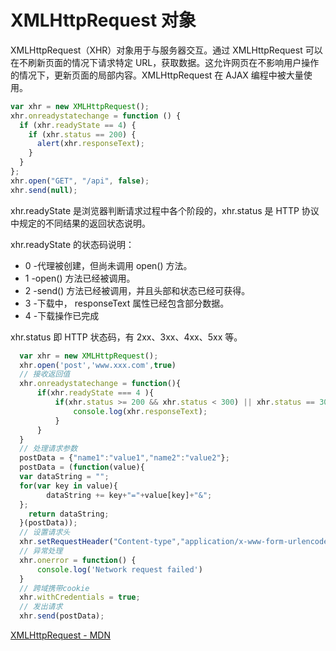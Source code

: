 # XMLHttpRequest 对象

XMLHttpRequest（XHR）对象用于与服务器交互。通过 XMLHttpRequest 可以在不刷新页面的情况下请求特定 URL，获取数据。这允许网页在不影响用户操作的情况下，更新页面的局部内容。XMLHttpRequest 在 AJAX 编程中被大量使用。

```js
var xhr = new XMLHttpRequest();
xhr.onreadystatechange = function () {
  if (xhr.readyState == 4) {
    if (xhr.status == 200) {
      alert(xhr.responseText);
    }
  }
};
xhr.open("GET", "/api", false);
xhr.send(null);
```

xhr.readyState 是浏览器判断请求过程中各个阶段的，xhr.status 是 HTTP 协议中规定的不同结果的返回状态说明。

xhr.readyState 的状态码说明：

- 0 -代理被创建，但尚未调用 open() 方法。
- 1 -open() 方法已经被调用。
- 2 -send() 方法已经被调用，并且头部和状态已经可获得。
- 3 -下载中， responseText 属性已经包含部分数据。
- 4 -下载操作已完成

xhr.status 即 HTTP 状态码，有 2xx、3xx、4xx、5xx 等。

```js
  var xhr = new XMLHttpRequest();
  xhr.open('post','www.xxx.com',true)
  // 接收返回值
  xhr.onreadystatechange = function(){
      if(xhr.readyState === 4 ){
          if(xhr.status >= 200 && xhr.status < 300) || xhr.status == 304){
              console.log(xhr.responseText);
          }
      }
  }
  // 处理请求参数
  postData = {"name1":"value1","name2":"value2"};
  postData = (function(value){
  var dataString = "";
  for(var key in value){
        dataString += key+"="+value[key]+"&";
  };
    return dataString;
  }(postData));
  // 设置请求头
  xhr.setRequestHeader("Content-type","application/x-www-form-urlencoded");
  // 异常处理
  xhr.onerror = function() {
      console.log('Network request failed')
  }
  // 跨域携带cookie
  xhr.withCredentials = true;
  // 发出请求
  xhr.send(postData);
```
[XMLHttpRequest - MDN](https://developer.mozilla.org/zh-CN/docs/Web/API/XMLHttpRequest)
